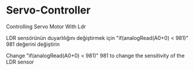 # Servo-Controller
Controlling Servo Motor With Ldr

LDR sensörünün duyarlılığını değiştirmek için "if(analogRead(A0+0) < 981)" 981 değerini değiştirin

Change "if(analogRead(A0+0) < 981)" 981 to change the sensitivity of the LDR sensor
